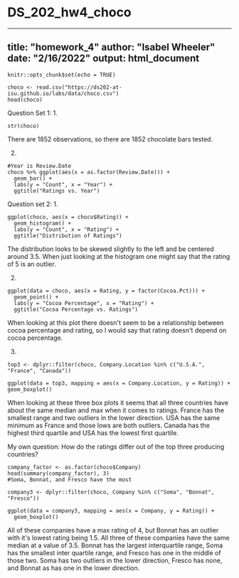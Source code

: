 # DS_202_hw4_choco

---
title: "homework_4"
author: "Isabel Wheeler"
date: "2/16/2022"
output: html_document
---

```{r setup, include=FALSE}
knitr::opts_chunk$set(echo = TRUE)
```

```{r}
choco <- read.csv("https://ds202-at-isu.github.io/labs/data/choco.csv")
head(choco)
```

Question Set 1:
1.
```{r}
str(choco)
```
There are 1852 observations, so there are 1852 chocolate bars tested.

2.
```{r}
#Year is Review.Date
choco %>% ggplot(aes(x = as.factor(Review.Date))) + 
  geom_bar() + 
  labs(y = "Count", x = "Year") +
  ggtitle("Ratings vs. Year")
```

Question set 2:
1.
```{r}
ggplot(choco, aes(x = choco$Rating)) +
  geom_histogram() + 
  labs(y = "Count", x = "Rating") +
  ggtitle("Distribution of Ratings")
```
The distribution looks to be skewed slightly to the left and be centered around 3.5. When just looking at the histogram one might say that the rating of 5 is an outlier.

2.
```{r}
ggplot(data = choco, aes(x = Rating, y = factor(Cocoa.Pct))) +
  geom_point() +
  labs(y = "Cocoa Percentage", x = "Rating") +
  ggtitle("Cocoa Percentage vs. Ratings")
```
When looking at this plot there doesn't seem to be a relationship between cocoa percentage and rating, so I would say that rating doesn't depend on cocoa percentage. 

3.
```{r}
top3 <- dplyr::filter(choco, Company.Location %in% c("U.S.A.", "France", "Canada"))

ggplot(data = top3, mapping = aes(x = Company.Location, y = Rating)) + geom_boxplot()
```
When looking at these three box plots it seems that all three countries have about the same median and max when it comes to ratings. France has the smallest range and two outliers in the lower direction. USA has the same minimum as France and those lows are both outliers. Canada has the highest third quartile and USA has the lowest first quartile.

My own question:
How do the ratings differ out of the top three producing countries?
```{r}
company_factor <- as.factor(choco$Company)
head(summary(company_factor), 3)
#Soma, Bonnat, and Fresco have the most

company3 <- dplyr::filter(choco, Company %in% c("Soma", "Bonnat", "Fresco"))

ggplot(data = company3, mapping = aes(x = Company, y = Rating)) + 
  geom_boxplot()
```

All of these companies have a max rating of 4, but Bonnat has an outlier with it's lowest rating being 1.5. All three of these companies have the same median at a value of 3.5. Bonnat has the largest interquartile range, Soma has the smallest inter quartile range, and Fresco has one in the middle of those two. Soma has two outliers in the lower direction, Fresco has none, and Bonnat as has one in the lower direction.
